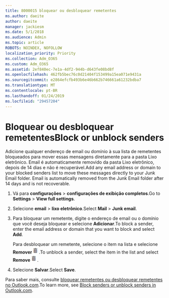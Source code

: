 ```yaml
---
title: 8000015 bloquear ou desbloquear remetentes
ms.author: daeite
author: daeite
manager: jackiesm
ms.date: 5/1/2018
ms.audience: Admin
ms.topic: article
ROBOTS: NOINDEX, NOFOLLOW
localization_priority: Priority
ms.collection: Adm_O365
ms.custom: Adm_O365
ms.assetid: 2ef840ec-7e1a-4df2-944b-d643fe08bd8f
ms.openlocfilehash: 462fb5bec76c0d21404f153499a15ea071e9431a
ms.sourcegitcommit: e2864efcfb493b6e46b662b746661a61232bdba7
ms.translationtype: MT
ms.contentlocale: pt-BR
ms.lasthandoff: 01/24/2019
ms.locfileid: "29457204"
---
```

# <a name="block-or-unblock-senders"></a><span data-ttu-id="f7f97-102">Bloquear ou desbloquear remetentes</span><span class="sxs-lookup"><span data-stu-id="f7f97-102">Block or unblock senders</span></span>

<span data-ttu-id="f7f97-p101">Adicione qualquer endereço de email ou domínio à sua lista de remetentes bloqueados para mover essas mensagens diretamente para a pasta Lixo eletrônico. Email é automaticamente removido da pasta Lixo eletrônico, depois de 14 dias e não é recuperável.</span><span class="sxs-lookup"><span data-stu-id="f7f97-p101">Add any email address or domain to your blocked senders list to move these messages directly to your Junk Email folder. Email is automatically removed from the Junk Email folder after 14 days and is not recoverable.</span></span>
  
1. <span data-ttu-id="f7f97-105">Vá para **configurações** \> **configurações de exibição completos**.</span><span class="sxs-lookup"><span data-stu-id="f7f97-105">Go to **Settings** \> **View full settings**.</span></span> 
    
2. <span data-ttu-id="f7f97-106">Selecione **email** \> **lixo eletrônico**.</span><span class="sxs-lookup"><span data-stu-id="f7f97-106">Select **Mail** \> **Junk email**.</span></span> 
    
3. <span data-ttu-id="f7f97-107">Para bloquear um remetente, digite o endereço de email ou o domínio que você deseja bloquear e selecione **Adicionar**.</span><span class="sxs-lookup"><span data-stu-id="f7f97-107">To block a sender, enter the email address or domain that you want to block and select **Add**.</span></span> 
    
    <span data-ttu-id="f7f97-108">Para desbloquear um remetente, selecione o item na lista e selecione **Remover**![excluir](media/deb47846-8483-4f9d-813a-fc8fe288b583.png).</span><span class="sxs-lookup"><span data-stu-id="f7f97-108">To unblock a sender, select the item in the list and select **Remove**![Delete](media/deb47846-8483-4f9d-813a-fc8fe288b583.png).</span></span>
    
4. <span data-ttu-id="f7f97-109">Selecione **Salvar**.</span><span class="sxs-lookup"><span data-stu-id="f7f97-109">Select **Save**.</span></span> 
    
<span data-ttu-id="f7f97-110">Para saber mais, consulte [bloquear remetentes ou desbloquear remetentes no Outlook.com](https://go.microsoft.com/fwlink/p/?linkid=873133).</span><span class="sxs-lookup"><span data-stu-id="f7f97-110">To learn more, see [Block senders or unblock senders in Outlook.com](https://go.microsoft.com/fwlink/p/?linkid=873133).</span></span>
  

